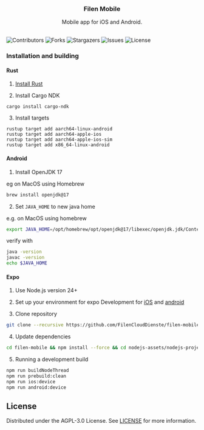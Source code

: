 <br/>
<p align="center">
  <h3 align="center">Filen Mobile</h3>

  <p align="center">
    Mobile app for iOS and Android.
    <br/>
    <br/>
  </p>
</p>

![Contributors](https://img.shields.io/github/contributors/FilenCloudDienste/filen-mobile?color=dark-green) ![Forks](https://img.shields.io/github/forks/FilenCloudDienste/filen-mobile?style=social) ![Stargazers](https://img.shields.io/github/stars/FilenCloudDienste/filen-mobile?style=social) ![Issues](https://img.shields.io/github/issues/FilenCloudDienste/filen-mobile) ![License](https://img.shields.io/github/license/FilenCloudDienste/filen-mobile)

### Installation and building


#### Rust

1. [Install Rust](https://www.rust-lang.org/tools/install)

2. Install Cargo NDK

```
cargo install cargo-ndk
```

3. Install targets

```
rustup target add aarch64-linux-android
rustup target add aarch64-apple-ios
rustup target add aarch64-apple-ios-sim
rustup target add x86_64-linux-android
```

#### Android

1. Install OpenJDK 17

eg on MacOS using Homebrew

```bash
brew install openjdk@17
```

2. Set `JAVA_HOME` to new java home

e.g. on MacOS using homebrew

```bash
export JAVA_HOME=/opt/homebrew/opt/openjdk@17/libexec/openjdk.jdk/Contents/Home
```

verify with

```bash
java -version
javac -version
echo $JAVA_HOME
```

#### Expo

1. Use Node.js version 24+

2. Set up your environment for expo Development for [iOS](https://docs.expo.dev/get-started/set-up-your-environment/?platform=ios&device=simulated&mode=development-build&buildEnv=local) and [android](https://docs.expo.dev/get-started/set-up-your-environment/?platform=android&device=simulated&mode=development-build&buildEnv=local)

3. Clone repository

```bash
git clone --recursive https://github.com/FilenCloudDienste/filen-mobile filen-mobile
```

4. Update dependencies

```bash
cd filen-mobile && npm install --force && cd nodejs-assets/nodejs-project && npm install --force && cd .. && cd ..
```

5. Running a development build

```bash
npm run buildNodeThread
npm run prebuild:clean
npm run ios:device
npm run android:device
```

## License

Distributed under the AGPL-3.0 License. See [LICENSE](https://github.com/FilenCloudDienste/filen-mobile/blob/master/LICENSE) for more information.

